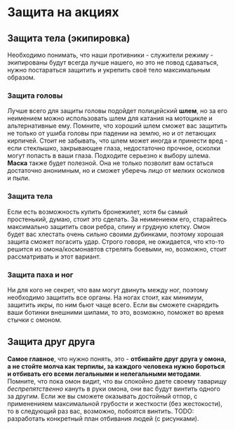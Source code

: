 # Защита на акциях
## Защита тела (экипировка)
Необходимо понимать, что наши противники - служители режиму - экипированы будут всегда лучше нашего, но это не повод сдаваться, нужно постараться защитить и укрепить своё тело максимальным образом.

### Защита головы
Лучше всего для защиты головы подойдет полицейский **шлем**, но за его неимением можно использовать шлем для катания на мотоцикле и альтернативные ему. Помните, что хороший шлем сможет вас защитить не только от ушиба головы при падении на землю, но и от летающих кирпичей. Стоит не забывать, что шлем может иногда и принести вред - если стеклышко, закрывающее глаза, недостаточно прочное, осколки могут попасть в ваши глаза. Подходите серьезно к выбору шлема.
**Маска** также будет полезной. Она не только позволит вам остаться достаточно анонимным, но и сможет уберечь лицо от мелких осколков и пыли.

### Защита тела
Если есть возможность купить бронежилет, хотя бы самый простенький, думаю, стоит это сделать. За неимениекм его, старайтесь максимально защитить свои ребра, спину и грудную клетку. Омон будет вас хлестать очень сильно своими дубинками, поэтому хорошая защита сможет погасить удар.
Строго говоря, не ожидается, что кто-то решится из омона/космонавтов стрелять боевыми, но, возможно, стоит рассматривать и этот вариант.

### Защита паха и ног
Ни для кого не секрет, что вам могут двинуть между ног, поэтому необходимо защитить все органы. На ногах стоит, как минимум, защитить икры, по ним бьют чаще всего. Если вы сможете снарядить ваши ботинки внешними шипами, то это, возможно, поможет во время стычки с омоном.

## Защита друг друга
**Самое главное**, что нужно понять, это - **отбивайте друг друга у омона, а не стойте молча как терпилы, за каждого человека нужно бороться и отбивать его всеми легальными и нелегальными методами**.
Помните, что пока омон видит, что вы спокойно даете своему таварищу *беспрепятственно* кануть в руки омона, они вас будут винтить одного за другим. Если же вы сможете оказывать достойный отпор, с примененияем максимальной грубости и жесткости (без жестокости), то в следующий раз вас, возможно, побоятся винтить.
TODO: разработать конкретный план отбивания людей (с рисунками).
